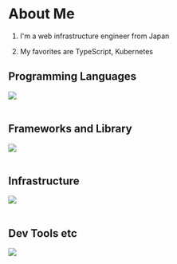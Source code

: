 # About Me

1. I'm a web infrastructure engineer from Japan

2. My favorites are TypeScript, Kubernetes

## Programming Languages

<img src="https://skillicons.dev/icons?i=js,typescript,php,ruby" /> <br /><br />

## Frameworks and Library

<img src="https://skillicons.dev/icons?i=react,next,vue,nodejs,express,nestjs,laravel,rails" /> <br /><br />

## Infrastructure

<img src="https://skillicons.dev/icons?i=aws,azure,cloudflare,terraform,docker,kubernetes,linux,redhat" /> <br /><br />

## Dev Tools etc

<img src="https://skillicons.dev/icons?i=git,github,githubactions,gitlab,vscode" /> <br /><br />
